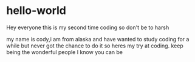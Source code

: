 # hello-world
Hey everyone this is my second time coding so don't be to harsh

my name is cody,i am from alaska
and have wanted to study coding for a while but never got the chance to do it so heres my try at coding.
keep being the wonderful people I know you can be
